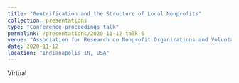 ```yaml
---
title: "Gentrification and the Structure of Local Nonprofits"
collection: presentations
type: "Conference proceedings talk"
permalink: /presentations/2020-11-12-talk-6
venue: "Association for Research on Nonprofit Organizations and Voluntary Action, Annual Conference"
date: 2020-11-12
location: "Indianapolis IN, USA"
---
```


Virtual
